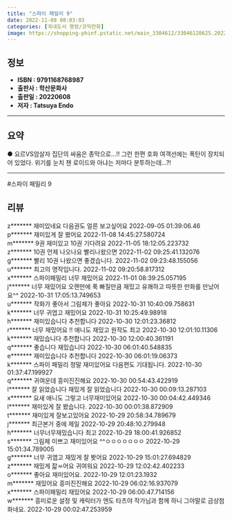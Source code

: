 ```yaml
---
title: "스파이 패밀리 9"
date: 2022-11-08 08:03:03
categories: [국내도서 명랑/코믹만화]
image: https://shopping-phinf.pstatic.net/main_3304612/33046128625.20221019142759.jpg
---
```


## **정보**

- **ISBN : 9791168768987**
- **출판사 : 학산문화사**
- **출판일 : 20220608**
- **저자 : Tatsuya Endo**

------



## **요약**



● 요르VS암살자 집단의 싸움은 종막으로…!! 그런 한편 호화 여객선에는 폭탄이 장치되어 있었다. 위기를 눈치 챈 로이드와 아냐는 저마다 분투하는데…?!



------

#스파이 패밀리 9


## **리뷰** 

  z******* 재미있네요 다음권도 얼른 보고싶어요 2022-09-05 01:39:06.46 <br/>  p******* 재미있게 잘 봤어요 2022-11-08 14:45:27.580724 <br/>  m******* 9권 재미있고 10권 기다려요 2022-11-05 18:12:05.223732 <br/>  z******* 10권 언제 나오나요 빨리나왔으면 2022-11-02 09:25:41.132076 <br/>  g******* 빨리 10권 나왔으면 좋겠습니다.  2022-11-02 09:23:48.155056 <br/>  u******* 최고의 명작입니다. 2022-11-02 09:20:58.817312 <br/>  x******* 스파이패밀리 너무 재밌어요 2022-11-01 08:39:25.057195 <br/>  j******* 너무 재밌어요
오랜만에 푹 빠질만큼 재밌고 유쾌하고 따뜻한 만화를 만났어요^^ 2022-10-31 17:05:13.749653 <br/>  u******* 작화가 좋아서 그림체가 좋아요 2022-10-31 10:40:09.758631 <br/>  k******* 너무 귀엽고 재밌어요 2022-10-31 10:25:49.98918 <br/>  h******* 재미있습니다 추천합니다  2022-10-30 12:01:23.36812 <br/>  r******* 너무 재밌어요 !! 애니도 재밌고 원작도 최고 2022-10-30 12:01:10.11306 <br/>  k******* 재밌습니다 추천합니다  2022-10-30 12:00:40.361191 <br/>  q******* 좋습니다 재밌습니다 2022-10-30 06:01:40.548835 <br/>  e******* 재미있습니다 추천합니다  2022-10-30 06:01:19.06373 <br/>  k******* 스파이 패밀리 정말 재미있어요 다음편도 기대됩니다.  2022-10-30 01:37:47.199927 <br/>  q******* 귀여운데 흥미진진해요 2022-10-30 00:54:43.422919 <br/>  l******* 잘 읽었습니다 재밌게 잘 읽었습니다  2022-10-30 00:09:13.287103 <br/>  x******* 요새 애니도 그렇고 너무재미있어요 2022-10-30 00:04:42.449346 <br/>  l******* 재미있게 잘 봤습니다. 2022-10-30 00:01:38.872909 <br/>  t******* 재미있게 잘보고있어요  2022-10-29 20:58:34.789679 <br/>  j******* 최근본거 중에 제일 2022-10-29 20:48:10.279948 <br/>  h******* 너무너무재밌습니다 최고 2022-10-29 18:00:41.926852 <br/>  s******* 그림체 이쁘고 재미있어요
^^ㅇㅇㅇㅇㅇㅇㅇ 2022-10-29 15:01:34.789005 <br/>  g******* 너무 귀엽고 재밌게 잘 봣어요  2022-10-29 15:01:27.694829 <br/>  z******* 재밌게 잛ㅆ어요 귀여워요 2022-10-29 12:02:42.402233 <br/>  o******* 좋아요 재미있어요. 2022-10-29 12:01:23.1932 <br/>  m******* 재밌어요  흥미진진해요 2022-10-29 06:02:16.937079 <br/>  x******* 스파이패밀리 재밌어요 2022-10-29 06:00:47.714156 <br/>  w******* 흥미로운 설정 및 캐릭터가 엔도 타츠야 작가님과 함께 하니 그야말로 금상첨화네요. 2022-10-29 00:02:47.253959 <br/>